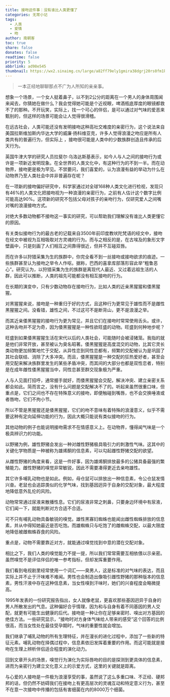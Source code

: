```yaml
---
title: 接吻这件事：没有谁比人类更懂了
categories: 无常小记
tags:
  - 人类
  - 爱情
  - 吻
author: 南朝客
toc: true
share: false
donates: false
readtime: false
priority: 5
abbrlink: ad98e545
thumbnail: https://wx2.sinaimg.cn/large/a82ff79ely1gmira38dgrj20rs0fm1kx.jpg
---
```


> 一本正经地聊聊那点不广为人所知的亲亲事。

<!-- more -->

想象一个场景，一个女人挺着鼻子，以不到2公分的距离在一个男人的身体周围闻来闻去，你猜她在做什么？我会觉得她可能是个近视眼，啤酒瓶底厚度的眼镜都救不了的那种。不开玩笑，实际上，找一个可心的伴侣，是可以通过对气味的爱恶来甄别的，但这样的场景可能会让人觉得很滑稽。



在远古社会，人类可能还没有发明接吻这种高社交难度的亲密行为，这个说法来自美国拉斯维加斯内华达大学的威廉·扬科维亚克，许多人觉得浪漫之吻应是所有人类共有的普遍行为，但实际上 ，接吻很可能是人类中的少数族群创造且传承的后天行为。



英国牛津大学的研究人员拉斐尔·乌洛达斯基表示，如今人与人之间的接吻行为或许是一项新近发明现象。在全世界的人类文化中，有这种行为的不到一半。而在动物界，接吻更是极为罕见。不禁要问，我们喜爱的，认为浪漫有益的举动为什么在动物界乃至人类社会中并非普遍存在呢？



在一项新的接吻偏好研究中，科学家通过对全球168种人类文化进行检视，发现只有46%的人类文化把接吻视为一种浪漫的亲密行为，之前有人估计这个数字比例可能高达90%。这项新的研究不包括父母对孩子的亲吻行为，仅研究爱人之间嘴对嘴的浪漫接吻方式。



对绝大多数动物都不接吻这一事实的研究，可以帮助我们理解没有谁比人类更懂它的原因。



有关类似接吻行为的最古老的记载来自3500年前印度教吠陀梵语的经文中，接吻在经文中被视为互相吸取对方灵魂的行为。而与之相反的是，在古埃及的象形文字壁画中，只是刻画了人们相互之间靠得很近，但并不互碰双唇。



而在许多以狩猎采集为生的族群中，你完全看不到一丝接吻或接吻欲求的痕迹。一些族群甚至认为接吻之举令人作呕。据称，巴西的喜拿库部落形容此举“粗鲁恶心”。研究认为，以狩猎采集为生的族群是离现代人最近、又过着远祖生活的人群，因此可以推断，人类的祖先可能都没有相互接吻的行为。



在长期的演变中，只有少数动物存在接吻行为，比如人类的近亲黑猩猩和倭黑猩猩。



对黑猩猩来说，接吻是一种重归于好的方式，且这种行为更常见于雄性而不是雌性黑猩猩之间。没看错，雄性之间，不过这可不是断背山，更不是浪漫之举。



而其近亲倭黑猩猩的接吻行为更为常见，并且它们在接吻时常常使用舌头。或许，这种舌吻并不足为奇，因为倭黑猩猩是一种性欲旺盛的动物。旺盛到何种地步呢？



旺盛到如果倭黑猩猩生活在宋代以后的人类社会，可能随时会被浸猪笼。我指的就是他们非常开放，甚至被认为臭名昭著。倭黑猩猩是高度混交的动物，比其它灵长类动物更加频繁地忙于交配，从异性恋到同性恋都有，频繁的交配被认为是巩固了其社会联结、消除了大多冲突。而且，倭黑猩猩是一种交配的狂热爱好者，甚至会用交配来解决族群里发生的某些矛盾冲突，而其间的大部分也都是双性恋者，特别是在成年雌性倭黑猩猩当中，同性恋甚至群交现象极为严重。



人与人见面打招呼，通常握手就好，而倭黑猩猩会交配，解决冲突、建立亲密关系都会如此。简而言之，没有什么问题是交配解决不了的。听起来虽然很重口味，但重点是，它们之间也不存在特殊意义的接吻，即便触碰到嘴唇，也不会交换唾液或者唇吻，它们不拘小节。



所以不管是黑猩猩还是倭黑猩猩，它们的吻不意味有着特殊的浪漫意义，似乎不需要这种有定向延伸功能的行为，因此大概只能说有类似接吻的行为。



其他动物的例子也能说明接吻需求不在情感意义上。在动物界，懂得闻气味是一个极具辨识力的功能。



以野猪为例，雄性野猪会发出一种对雌性野猪极具吸引力的刺激性气味。这其中的关键化学物质是一种被称为雄烯酮的信息素，可以勾起雌性野猪交配的欲望。



从雌性野猪的角度来看，这是一件好事，因为雄烯酮排放最多的公猪具备最强的繁殖能力。雌性野猪的嗅觉非常敏锐，因此不需要凑得更近去亲吻雄性。



其它许多哺乳动物也是如此。例如，母仓鼠可以排放出一种信息素，令公仓鼠发情兴奋。老鼠也会追踪类似的化学气味，找到基因迥异于自身的交配对象，最大程度地降低意外乱伦的风险。



动物常常通过尿液来散播性息。它们的尿液非常之刺鼻，只要身边环境中有尿液，它们闻一下，就能判断对方合适不合适。



可不只有哺乳动物具备敏锐的嗅觉。雄性黑寡妇蜘蛛也能闻出雌性蜘蛛排放的信息素，并从中得知她最近是否吃饱。而雄蜘蛛只与吃饱了的雌蜘蛛交配，以最大限度地降低被雌蜘蛛吞食的风险。



重点是，动物不需要靠近对方，就能通过嗅觉找到中意的潜在交配对象。



相比之下，我们人类的嗅觉能力不提一提，所以我们常常需要互相依偎以示亲密。虽然嗅觉不是评估伴侣的唯一参考指标，但却发挥重要作用。



我们看到电视剧里经常使用一个词汇——臭男人，这是标准的对气味的表达，而且实际上并不止于汗味难不难闻。男性也会制造出像吸引雌性野猪的那种版本的信息素，男性汗液中存在这种信息素，当女性嗅到汗味时，她们的兴奋程度会略微提高。



1995年发表的一份研究报告指出，女人就像老鼠，更喜欢那些基因迥异于自身的男人所散发出的气息。这种偏好合乎情理，因为和与自身有着不同基因的男人交配，就更有可能生出健康的后代。接吻是一种让你在足够亲密时、嗅出对方基因的绝佳方法。一些研究显示，“接吻时对方身体气味给人带来的感受”这个回答的比例很高，而当女性处在最佳受孕期时，气味的重要性就会增加。



我们继承了哺乳动物的所有生理特征，并在漫长的进化过程中，添加了一些新的特征元素。哺乳动物在择偶过程中，信息素依旧发挥着重要的作用。而这可能就是接吻在生理上辨析伴侣适合程度的演化动力。



回到文章开头的场景，嗅觉行为演化为实际唇吻的目的是探测到更具体的信息素，进而为亲密行为建立文化意义上的示爱方式，这里的关键就是距离。



与心爱的人接吻是一件极为浪漫享受的事，虽然说了这么多重口味、不正经、硬邦邦的话，但仍然不妨碍我们在接吻上有更高层次的灵魂互动和特定意义行为，甚至不在意一次接吻中传播的包括有害细菌在内的8000万个细菌。
